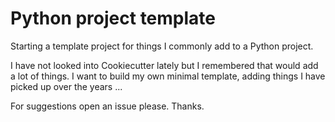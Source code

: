 # Python project template

Starting a template project for things I commonly add to a Python project.

I have not looked into Cookiecutter lately but I remembered that would add a lot of things. I want to build my own minimal template, adding things I have picked up over the years ... 

For suggestions open an issue please. Thanks.
